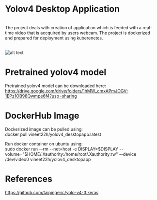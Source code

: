 # Yolov4 Desktop Application
<br>
The project deals with creation of application which is feeded with a real-time video that is accquired by users webcam.
The project is dockerized and prepared for deployment using kuberenetes.<br><br>

![alt text](https://miro.medium.com/max/803/1*2cHZKUvMpDqgSBeXhfCvfg.png)

# Pretrained yolov4 model
Pretrained yolov4 model can be downloaded here:
https://drive.google.com/drive/folders/1hMW_cmxAPmJOGV-1EPz1OB98Qwmpe6f4?usp=sharing <br>

# DockerHub Image
Dockerized image can be pulled using:<br>
docker pull vineet22h/yolov4_desktopapp:latest<br>

Run docker container on ubuntu using:<br>
sudo docker run --rm --net=host -e DISPLAY=$DISPLAY --volume="$HOME/.Xauthority:/home/root/.Xauthority:rw" --device /dev/video0 vineet22h/yolov4_desktopapp

# References 
https://github.com/taipingeric/yolo-v4-tf.keras
